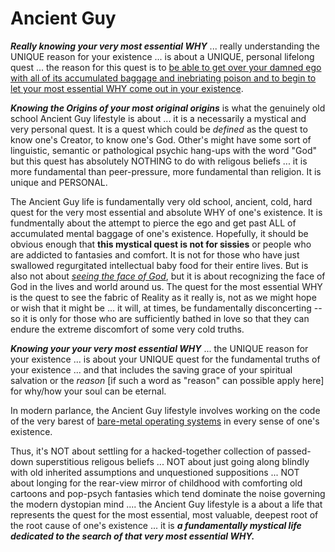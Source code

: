 # Ancient Guy

***Really knowing your very most essential WHY*** ... really understanding the UNIQUE reason for your existence ... is about a UNIQUE, personal lifelong quest ... the reason for this quest is to [be able to get over your damned ego with all of its accumulated baggage and inebriating poison and to begin to let your most essential WHY come out in your existence](https://kidadl.com/quotes/best-meister-eckhart-quotes-from-the-german-monist-philosopher).

***Knowing the Origins of your most original origins*** is what the genuinely old school Ancient Guy lifestyle is about ... it is a necessarily a mystical and very personal quest. It is a quest which could be *defined* as the quest to know one's Creator, to know one's God. Other's might have some sort of linguistic, semantic or pathological psychic hang-ups with the word "God" but this quest has absolutely NOTHING to do with religous beliefs ... it is more fundamental than peer-pressure, more fundamental than religion. It is unique and PERSONAL.

The Ancient Guy life is fundamentally very old school, ancient, cold, hard quest for the very most essential and absolute WHY of one's existence. It is fundmentally about the attempt to pierce the ego and get past ALL of accumulated mental baggage of one's existence. Hopefully, it should be obvious enough that **this mystical quest is not for sissies** or people who are addicted to fantasies and comfort. It is not for those who have just swallowed regurgitated intellectual baby food for their entire lives. But is also not about [*seeing the face of God*](https://www.biblestudytools.com/exodus/33-20.html), but it is about recognizing the face of God in the lives and world around us. The quest for the most essential WHY is the quest to see the fabric of Reality as it really is, not as we might hope or wish that it might be ... it will, at times, be fundamentally disconcerting -- so it is only for those who are sufficiently bathed in love so that they can endure the extreme discomfort of some very cold truths.

***Knowing your your very most essential WHY*** ... the UNIQUE reason for your existence ... is about your UNIQUE quest for the fundamental truths of your existence ... and that includes the saving grace of your spiritual salvation or the *reason* [if such a word as "reason" can possible apply here] for why/how your soul can be eternal.


In modern parlance, the Ancient Guy lifestyle involves working on the code of the very barest of [bare-metal operating systems](https://en.wikipedia.org/wiki/Bare_machine) in every sense of one's existence. 

Thus, it's NOT about settling for a hacked-together collection of passed-down superstitious religous beliefs ... NOT about just going along blindly with old inherited assumptions and unquestioned suppositions ... NOT about longing for the rear-view mirror of childhood with comforting old cartoons and pop-psych fantasies which tend dominate the noise governing the modern dystopian mind .... the Ancient Guy lifestyle is a about a life that represents the quest for the most essential, most valuable, deepest root of the root cause of one's existence ... it is ***a fundamentally mystical life dedicated to the search of that very most essential WHY.*** 
